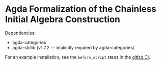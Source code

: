 # Agda Formalization of the Chainless Initial Algebra Construction

Dependencies:

  - agda-categories
  - agda-stdlib (v1.7.2 -- implicitly required by agda-categories)

For an example installation, see the `before_script` steps in the [gitlab CI](/.gitlab-ci.yml).
